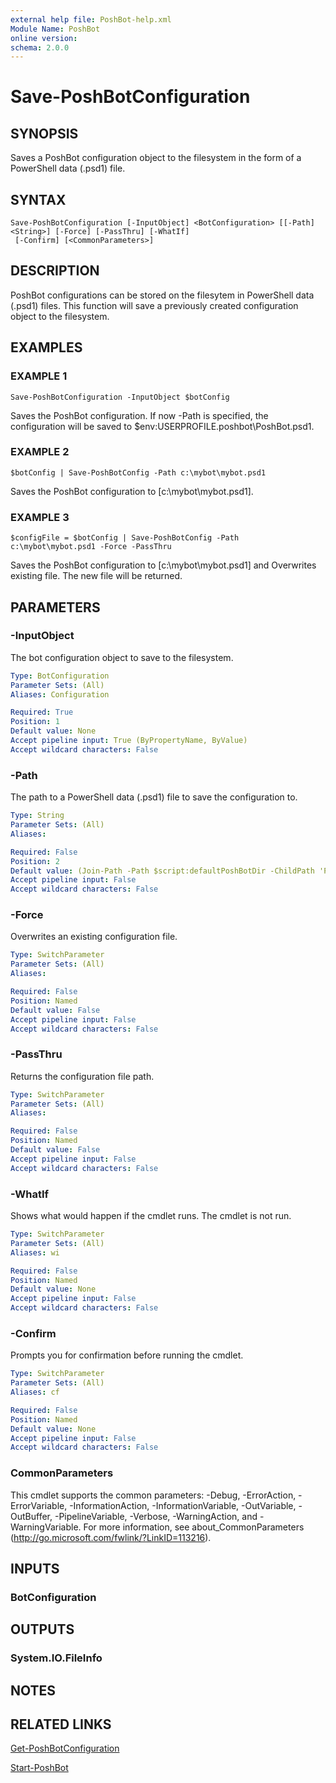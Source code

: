 ```yaml
---
external help file: PoshBot-help.xml
Module Name: PoshBot
online version:
schema: 2.0.0
---
```


# Save-PoshBotConfiguration

## SYNOPSIS
Saves a PoshBot configuration object to the filesystem in the form of a PowerShell data (.psd1) file.

## SYNTAX

```
Save-PoshBotConfiguration [-InputObject] <BotConfiguration> [[-Path] <String>] [-Force] [-PassThru] [-WhatIf]
 [-Confirm] [<CommonParameters>]
```

## DESCRIPTION
PoshBot configurations can be stored on the filesytem in PowerShell data (.psd1) files.
This function will save a previously created configuration object to the filesystem.

## EXAMPLES

### EXAMPLE 1
```
Save-PoshBotConfiguration -InputObject $botConfig
```

Saves the PoshBot configuration.
If now -Path is specified, the configuration will be saved to $env:USERPROFILE\.poshbot\PoshBot.psd1.

### EXAMPLE 2
```
$botConfig | Save-PoshBotConfig -Path c:\mybot\mybot.psd1
```

Saves the PoshBot configuration to \[c:\mybot\mybot.psd1\].

### EXAMPLE 3
```
$configFile = $botConfig | Save-PoshBotConfig -Path c:\mybot\mybot.psd1 -Force -PassThru
```

Saves the PoshBot configuration to \[c:\mybot\mybot.psd1\] and Overwrites existing file.
The new file will be returned.

## PARAMETERS

### -InputObject
The bot configuration object to save to the filesystem.

```yaml
Type: BotConfiguration
Parameter Sets: (All)
Aliases: Configuration

Required: True
Position: 1
Default value: None
Accept pipeline input: True (ByPropertyName, ByValue)
Accept wildcard characters: False
```

### -Path
The path to a PowerShell data (.psd1) file to save the configuration to.

```yaml
Type: String
Parameter Sets: (All)
Aliases:

Required: False
Position: 2
Default value: (Join-Path -Path $script:defaultPoshBotDir -ChildPath 'PoshBot.psd1')
Accept pipeline input: False
Accept wildcard characters: False
```

### -Force
Overwrites an existing configuration file.

```yaml
Type: SwitchParameter
Parameter Sets: (All)
Aliases:

Required: False
Position: Named
Default value: False
Accept pipeline input: False
Accept wildcard characters: False
```

### -PassThru
Returns the configuration file path.

```yaml
Type: SwitchParameter
Parameter Sets: (All)
Aliases:

Required: False
Position: Named
Default value: False
Accept pipeline input: False
Accept wildcard characters: False
```

### -WhatIf
Shows what would happen if the cmdlet runs.
The cmdlet is not run.

```yaml
Type: SwitchParameter
Parameter Sets: (All)
Aliases: wi

Required: False
Position: Named
Default value: None
Accept pipeline input: False
Accept wildcard characters: False
```

### -Confirm
Prompts you for confirmation before running the cmdlet.

```yaml
Type: SwitchParameter
Parameter Sets: (All)
Aliases: cf

Required: False
Position: Named
Default value: None
Accept pipeline input: False
Accept wildcard characters: False
```

### CommonParameters
This cmdlet supports the common parameters: -Debug, -ErrorAction, -ErrorVariable, -InformationAction, -InformationVariable, -OutVariable, -OutBuffer, -PipelineVariable, -Verbose, -WarningAction, and -WarningVariable. For more information, see about_CommonParameters (http://go.microsoft.com/fwlink/?LinkID=113216).

## INPUTS

### BotConfiguration

## OUTPUTS

### System.IO.FileInfo

## NOTES

## RELATED LINKS

[Get-PoshBotConfiguration]()

[Start-PoshBot]()

